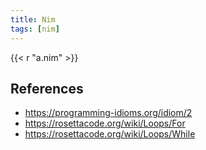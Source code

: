 ```yaml
---
title: Nim
tags: [nim]
---
```


{{< r "a.nim" >}}

## References

- <https://programming-idioms.org/idiom/2>
- <https://rosettacode.org/wiki/Loops/For>
- <https://rosettacode.org/wiki/Loops/While>
